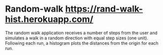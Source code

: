 # Random-walk https://rand-walk-hist.herokuapp.com/
The random walk application receives a number of steps from the user and simulates a walk in a random direction with equal step sizes (one unit). Following each run, a histogram plots the distances from the origin for each run.
